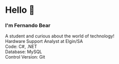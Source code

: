 <h1>Hello 👋</h1> 
<h3>I'm Fernando Bear</h3>
A student and curious about the world of technology!<br>
Hardware Support Analyst at Elgin/SA
<br>Code: C#, .NET<br>
Database: MySQL<br>
Control Version: Git<br>
